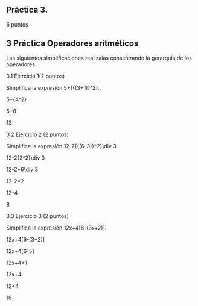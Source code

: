 ## Práctica 3. 

6 puntos

## 3 Práctica Operadores aritméticos

Las siguientes simplificaciones realizalas considerando la gerarquía de los operadores.

3.1 Ejercicio 1(2 puntos)

Simplifica la expresión 5+{{(3+1)}^2}.

5+{4^2}

5+8

13

3.2 Ejercicio 2 (2 puntos)

Simplifica la expresión 12-2{{(6-3)}^2}\div 3.

12-2{3^2}\div 3

12-2*6\div 3

12-2*2

12-4

8


3.3 Ejercicio 3 (2 puntos)

Simplifica la expresión 12x+4[6-(3x+2)].

12x+4[6-(3+2)]

12x+4[6-5]

12x+4*1

12x+4

12+4

16
